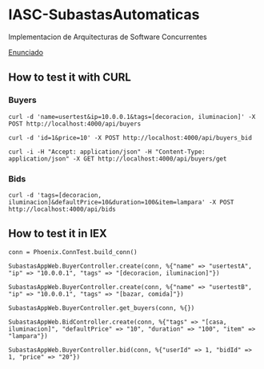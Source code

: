 # IASC-SubastasAutomaticas
Implementacion de  Arquitecturas de Software Concurrentes

[Enunciado](https://docs.google.com/document/d/1rOg2TUugXZgx23GhXBzUHakV3vDEkfaT2HLzVKIZ1Q0/edit)

## How to test it with CURL
### Buyers
` curl -d 'name=usertest&ip=10.0.0.1&tags=[decoracion, iluminacion]' -X POST http://localhost:4000/api/buyers `

` curl -d 'id=1&price=10' -X POST http://localhost:4000/api/buyers_bid `

` curl -i -H "Accept: application/json" -H "Content-Type: application/json" -X GET http://localhost:4000/api/buyers/get `

### Bids
` curl -d 'tags=[decoracion, iluminacion]&defaultPrice=10&duration=100&item=lampara' -X POST http://localhost:4000/api/bids `

## How to test it in IEX

`conn = Phoenix.ConnTest.build_conn()`

`SubastasAppWeb.BuyerController.create(conn, %{"name" => "usertestA", "ip" => "10.0.0.1", "tags" => "[decoracion, iluminacion]"})`

`SubastasAppWeb.BuyerController.create(conn, %{"name" => "usertestB", "ip" => "10.0.0.1", "tags" => "[bazar, comida]"})`

`SubastasAppWeb.BuyerController.get_buyers(conn, %{})`

`SubastasAppWeb.BidController.create(conn, %{"tags" => "[casa, iluminacion]", "defaultPrice" => "10", "duration" => "100", "item" => "lampara"})`

`SubastasAppWeb.BuyerController.bid(conn, %{"userId" => 1, "bidId" => 1, "price" => "20"})`
